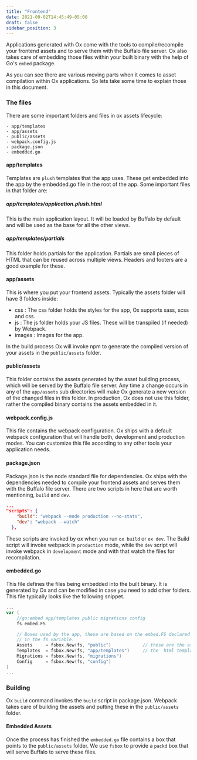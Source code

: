 ```yaml
---
title: "Frontend"
date: 2021-09-02T14:45:49-05:00
draft: false
sidebar_position: 3
---
```


Applications generated with Ox come with the tools to compile/recompile your frontend assets and to serve them with the Buffalo file server. Ox also takes care of embedding those files within your built binary with the help of Go's `embed` package. 

As you can see there are various moving parts when it comes to asset compilation within Ox applications. So lets take some time to explain those in this document.

### The files
There are some important folders and files in ox assets lifecycle:
```
- app/templates
- app/assets
- public/assets
- webpack.config.js
- package.json
- embedded.go
```

#### app/templates
Templates are `plush` templates that the app uses. These get embedded into the app by the embedded.go file in the root of the app. Some important files in that folder are:

##### app/templates/application.plush.html
This is the main application layout. It will be loaded by Buffalo by default and will be used as the base for all the other views.

##### app/templates/partials
This folder holds partials for the application. Partials are small pieces of HTML that can be reused across multiple views. Headers and footers are a good example for these.

#### app/assets
This is where you put your frontend assets. Typically the assets folder will have 3 folders inside:

* css       : The css folder holds the styles for the app, Ox supports sass, scss and css. 
* js        : The js folder holds your JS files. These will be transpiled (if needed) by Webpack.
* images    : Images for the app.


In the build process Ox will invoke npm to generate the compiled version of your assets in the `public/assets` folder.

#### public/assets
This folder contains the assets generated by the asset building process, which will be served by the Buffalo file server. Any time a change occurs in any of the `app/assets` sub directories will make Ox generate a new version of the changed files in this folder. In production, Ox does not use this folder, rather the compiled binary contains the assets embedded in it.

#### webpack.config.js
This file contains the webpack configuration. Ox ships with a default webpack configuration that will handle both, development and production modes. You can customize this file according to any other tools your application needs.

#### package.json
Package.json is the node standard file for dependencies. Ox ships with the dependencies needed to compile your frontend assets and serves them with the Buffalo file server. There are two scripts in here that are worth mentioning, `build` and `dev`.

```json
...
"scripts": {
    "build": "webpack --mode production --no-stats",
    "dev": "webpack --watch"
  },
```

These scripts are invoked by ox when you run `ox build` or `ox dev`. The Build script will invoke webpack in `production` mode, while the `dev` script will invoke webpack in `development` mode and with that watch the files for recompilation.

#### embedded.go
This file defines the files being embedded into the built binary. It is generated by Ox and can be modified in case you need to add other folders. This file typically looks like the following snippet.

```go
...
var (
	//go:embed app/templates public migrations config
	fs embed.FS

	// Boxes used by the app, these are based on the embed.FS declared
	// in the fs variable.
	Assets     = fsbox.New(fs, "public")            // these are the assets served by the file server
	Templates  = fsbox.New(fs, "app/templates")     // the  html templates that the app uses
	Migrations = fsbox.New(fs, "migrations")
	Config     = fsbox.New(fs, "config")
)
...
```

### Building 
Ox `build` command invokes the `build` script in package.json. Webpack takes care of building the assets and putting these in the `public/assets` folder. 

#### Embedded Assets
Once the process has finished the `embedded.go` file contains a box that points to the `public/assets` folder. We use `fsbox` to provide a `packd` box that will serve Buffalo to serve these files.


